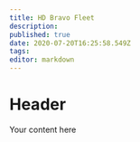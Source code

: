 ```yaml
---
title: HD Bravo Fleet
description: 
published: true
date: 2020-07-20T16:25:58.549Z
tags: 
editor: markdown
---
```


# Header
Your content here